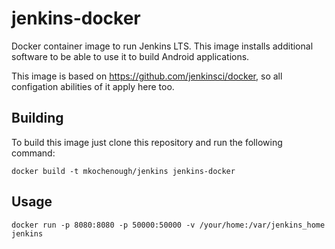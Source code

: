 # jenkins-docker

Docker container image to run Jenkins LTS. This image installs additional software to be able to use it to build Android applications.

This image is based on https://github.com/jenkinsci/docker, so all configation abilities of it apply here too.

## Building

To build this image just clone this repository and run the following command:

```
docker build -t mkochenough/jenkins jenkins-docker
```

## Usage

```
docker run -p 8080:8080 -p 50000:50000 -v /your/home:/var/jenkins_home jenkins
```

